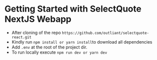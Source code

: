 # Getting Started with SelectQuote NextJS Webapp

- After cloning of the repo `https://github.com/outliant/selectquote-react.git`
- Kindly run `npm install or yarn install`to download all dependencies
- Add `.env` at the root of the project dir.
- To run locally execute `npm run dev or yarn dev`
